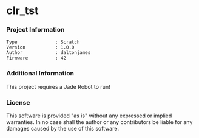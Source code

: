 clr_tst
================



### Project Information
```
Type              : Scratch
Version           : 1.0.0
Author            : daltonjames
Firmware          : 42
```

### Additional Information
This project requires a Jade Robot to run!

### License
This software is provided "as is" without any expressed or implied warranties.  In no case shall the author or any contributors be liable for any damages caused by the use of this software.

